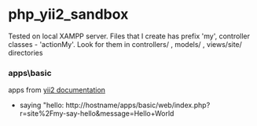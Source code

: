 # php_yii2_sandbox
Tested on local XAMPP server. Files that I create has prefix 'my', controller classes - 'actionMy'. Look for them in controllers/ , models/ , views/site/ directories
### apps\basic
apps from [yii2 documentation](https://www.yiiframework.com/doc/guide/2.0/en)
- saying "hello: http://hostname/apps/basic/web/index.php?r=site%2Fmy-say-hello&message=Hello+World